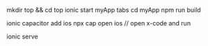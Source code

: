 mkdir top && cd top
ionic start myApp tabs
cd myApp
npm run build

ionic capacitor add ios
npx cap open ios    // open x-code and run 

ionic serve